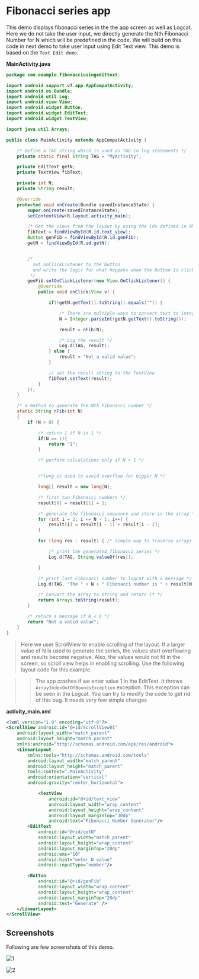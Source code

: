 # Fibonacci series app

This demo displays fibonacci series in the the app screen as well as Logcat.
Here we do not take the user input, we directly generate the Nth Fibonacci Number for N which will be predefined in the code.
We will build on this code in next demo to take user input using Edit Text view.
This demo is based on the `Text Edit demo`.

**MainActivity.java**

```java
package com.example.fibonacciusingedittext;

import android.support.v7.app.AppCompatActivity;
import android.os.Bundle;
import android.util.Log;
import android.view.View;
import android.widget.Button;
import android.widget.EditText;
import android.widget.TextView;

import java.util.Arrays;

public class MainActivity extends AppCompatActivity {

    /* Define a TAG string which is used as TAG in log statements */
    private static final String TAG = "MyActivity";

    private EditText getN;
    private TextView fibText;

    private int N;
    private String result;

    @Override
    protected void onCreate(Bundle savedInstanceState) {
        super.onCreate(savedInstanceState);
        setContentView(R.layout.activity_main);

        /* Get the views from the layout by using the ids defined in XML */
        fibText = findViewById(R.id.text_view);
        Button genFib = findViewById(R.id.genFib);
        getN = findViewById(R.id.getN);


        /*
          set onClickListener to the button
          and write the logic for what happens when the button is clicked
         */
        genFib.setOnClickListener(new View.OnClickListener() {
            @Override
            public void onClick(View v) {

                if(!getN.getText().toString().equals("")) {

                    /* There are multiple ways to convert text to integer, this is one way */
                    N = Integer.parseInt(getN.getText().toString());

                    result = nFib(N);

                    /* Log the result */
                    Log.d(TAG, result);
                } else {
                    result = "Not a valid value";
                }

                // set the result string to the TextView
                fibText.setText(result);
            }
        });
    }

    /* a method to generate the Nth Fibonacci number */
    static String nFib(int N)
    {
        if (N > 0) {

            /* return 1 if N is 1 */
            if(N == 1){
                return "1";
            }

            /* perform calculations only if N > 1 */


            /*long is used to avoid overflow for bigger N */

            long[] result = new long[N];

            /* first two Fibonacci numbers */
            result[0] = result[1] = 1;

            /* generate the fibonacci sequence and store in the array */
            for (int i = 2; i <= N - 1; i++) {
                result[i] = result[i - 1] + result[i - 2];
            }

            for (long res : result) { /* simple way to traverse arrays */

                /* print the generated fibonacci series */
                Log.d(TAG, String.valueOf(res));

            }

            /* print last Fibonacci number to logcat with a message */
            Log.d(TAG, "The " + N + " Fibonacci number is " + result[N-1]);

            /* convert the array to string and return it */
            return Arrays.toString(result);
        }

        /* return a message if N < 0 */
        return "Not a valid value";
    }
}

```

> Here we user ScrollView to enable scrolling of the layout. If a larger value of N is used to generate the series, the values start overflowing and results become negative. Also, the values would not fit in the screen, so scroll view helps in enabling scrolling. Use the following layout code for this example.

>> The app crashes if we enter value 1 in the EditText. It throws `ArrayIndexOutOfBoundsException` exception. This exception can be seen in the Logcat. You can try to modify the code to get rid of this bug. It needs very few simple changes

**activity_main.xml**

```XML
<?xml version="1.0" encoding="utf-8"?>
<ScrollView android:id="@+id/ScrollView01"
    android:layout_width="match_parent"
    android:layout_height="match_parent"
    xmlns:android="http://schemas.android.com/apk/res/android">
    <LinearLayout
        xmlns:tools="http://schemas.android.com/tools"
        android:layout_width="match_parent"
        android:layout_height="match_parent"
        tools:context=".MainActivity"
        android:orientation="vertical"
        android:gravity="center_horizontal">

            <TextView
                android:id="@+id/text_view"
                android:layout_width="wrap_content"
                android:layout_height="wrap_content"
                android:layout_marginTop="30dp"
                android:text="Fibonacci Number Generator"/>
        <EditText
            android:id="@+id/getN"
            android:layout_width="match_parent"
            android:layout_height="wrap_content"
            android:layout_marginTop="20dp"
            android:ems="10"
            android:hint="enter N value"
            android:inputType="number"/>

        <Button
            android:id="@+id/genFib"
            android:layout_width="wrap_content"
            android:layout_height="wrap_content"
            android:layout_marginTop="20dp"
            android:text="Generate" />
    </LinearLayout>
</ScrollView>
```

## Screenshots

Following are few screenshots of this demo.

![1](../../../images/screenshots/Fib_EditText1.png)

![2](../../../images/screenshots/Fib_EditText2.png)
